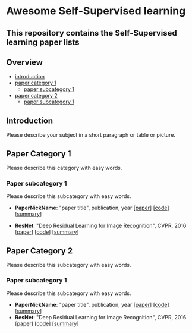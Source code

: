 # Awesome Self-Supervised learning

This repository contains the Self-Supervised learning paper lists
---

## Overview

- [introduction](#introduction)
- [paper category 1](#paper-category-1)
  - [paper subcategory 1](#paper-subcategory-1)
- [paper category 2](#paper-category-2)
  - [paper subcategory 1](#paper-subcategory-1)



## Introduction

Please describe your subject in a short paragraph or table or picture.



## Paper Category 1

Please describe this category with easy words.



### Paper subcategory 1

Please describe this subcategory with easy words.



- **PaperNickName**: "paper title", publication, year [[paper](https://arxiv.org/abs/1512.03385)] [[code](https://github.com/pytorch/vision/blob/main/torchvision/models/resnet.py)] [[summary](summary/example.md)]

- **ResNet**: "Deep Residual Learning for Image Recognition", CVPR, 2016 [[paper](https://arxiv.org/abs/1512.03385)] [[code](https://github.com/pytorch/vision/blob/main/torchvision/models/resnet.py)] [[summary](summary/example.md)]

  

## Paper Category 2

Please describe this subcategory with easy words.



### Paper subcategory 1

Please describe this subcategory with easy words.



- **PaperNickName**: "paper title", publication, year [[paper](https://arxiv.org/abs/1512.03385)] [[code](https://github.com/pytorch/vision/blob/main/torchvision/models/resnet.py)] [[summary](summary/example.md)]
- **ResNet**: "Deep Residual Learning for Image Recognition", CVPR, 2016 [[paper](https://arxiv.org/abs/1512.03385)] [[code](https://github.com/pytorch/vision/blob/main/torchvision/models/resnet.py)] [[summary](summary/example.md)]
